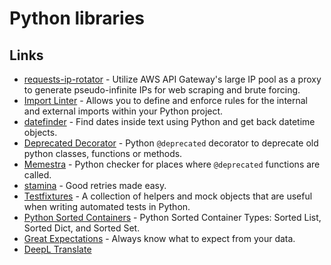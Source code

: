 # Python libraries

## Links

- [requests-ip-rotator](https://github.com/Ge0rg3/requests-ip-rotator) - Utilize AWS API Gateway's large IP pool as a proxy to generate pseudo-infinite IPs for web scraping and brute forcing.
- [Import Linter](https://github.com/seddonym/import-linter) - Allows you to define and enforce rules for the internal and external imports within your Python project.
- [datefinder](https://github.com/akoumjian/datefinder) - Find dates inside text using Python and get back datetime objects.
- [Deprecated Decorator](https://github.com/tantale/deprecated) - Python `@deprecated` decorator to deprecate old python classes, functions or methods.
- [Memestra](https://github.com/QuantStack/memestra) - Python checker for places where `@deprecated` functions are called.
- [stamina](https://github.com/hynek/stamina) - Good retries made easy.
- [Testfixtures](https://github.com/simplistix/testfixtures) - A collection of helpers and mock objects that are useful when writing automated tests in Python.
- [Python Sorted Containers](https://github.com/grantjenks/python-sortedcontainers) - Python Sorted Container Types: Sorted List, Sorted Dict, and Sorted Set.
- [Great Expectations](https://github.com/great-expectations/great_expectations) - Always know what to expect from your data.
- [DeepL Translate](https://github.com/ptrstn/deepl-translate)
